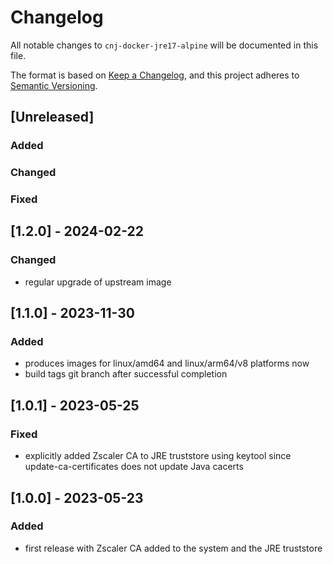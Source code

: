 # Changelog
All notable changes to `cnj-docker-jre17-alpine` will be documented in this file.

The format is based on [Keep a Changelog](https://keepachangelog.com/en/1.0.0/),
and this project adheres to [Semantic Versioning](https://semver.org/spec/v2.0.0.html).

## [Unreleased]
### Added
### Changed
### Fixed

## [1.2.0] - 2024-02-22
### Changed
- regular upgrade of upstream image

## [1.1.0] - 2023-11-30
### Added
- produces images for linux/amd64 and linux/arm64/v8 platforms now
- build tags git branch after successful completion

## [1.0.1] - 2023-05-25
### Fixed
- explicitly added Zscaler CA to JRE truststore using keytool since update-ca-certificates does not update Java cacerts

## [1.0.0] - 2023-05-23
### Added
- first release with Zscaler CA added to the system and the JRE truststore

